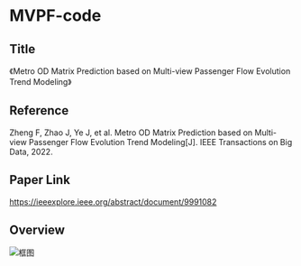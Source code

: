 # MVPF-code

## Title

《Metro OD Matrix Prediction based on Multi-view Passenger Flow Evolution Trend Modeling》 

## Reference
Zheng F, Zhao J, Ye J, et al. Metro OD Matrix Prediction based on Multi-view Passenger Flow Evolution Trend Modeling[J]. IEEE Transactions on Big Data, 2022.

## Paper Link
https://ieeexplore.ieee.org/abstract/document/9991082

## Overview

![框图](https://ieeexplore.ieee.org/mediastore_new/IEEE/content/media/6687317/10124065/9991082/zheng2-3229836-large.gif)